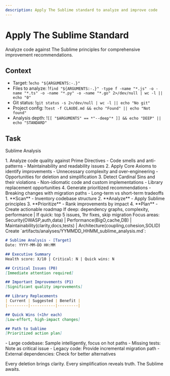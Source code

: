 ```yaml
---
description: Apply The Sublime standard to analyze and improve code
---
```


# Apply The Sublime Standard

Analyze code against The Sublime principles for comprehensive improvement recommendations.

## Context
- Target: !`echo "${ARGUMENTS:-.}"`
- Files to analyze: !`find "${ARGUMENTS:-.}" -type f -name "*.js" -o -name "*.ts" -o -name "*.py" -o -name "*.go" 2>/dev/null | wc -l || echo "0"`
- Git status: !`git status -s 2>/dev/null | wc -l || echo "No git"`
- Project config: !`test -f CLAUDE.md && echo "Found" || echo "Not found"`
- Analysis depth: !`[[ "$ARGUMENTS" == *"--deep"* ]] && echo "DEEP" || echo "STANDARD"`

## Task

<task>Sublime Analysis</task>

<requirements>
1. Analyze code quality against Prime Directives
   - Code smells and anti-patterns
   - Maintainability and readability issues
2. Apply Core Axioms to identify improvements
   - Unnecessary complexity and over-engineering
   - Opportunities for deletion and simplification
3. Detect Cardinal Sins and their violations
   - Non-idiomatic code and custom implementations
   - Library replacement opportunities
4. Generate prioritized recommendations
   - Breaking changes with migration paths
   - Long-term vs short-term tradeoffs
</requirements>

<phases>
1. **Scan** - Inventory codebase structure
2. **Analyze** - Apply Sublime principles
3. **Prioritize** - Rank improvements by impact
4. **Plan** - Create actionable roadmap
</phases>

<conditional>
If deep: dependency graphs, complexity, performance | If quick: top 5 issues, 1hr fixes, skip migration
Focus areas: Security(OWASP,auth,data) | Performance(BigO,cache,DB) | Maintainability(clarity,docs,tests) | Architecture(coupling,cohesion,SOLID)
</conditional>


<output>
Create `artifacts/analyses/YYMMDD_HHMM_sublime_analysis.md`:

```markdown
# Sublime Analysis - [Target]
Date: YYYY-MM-DD HH:MM

## Executive Summary
Health score: X/10 | Critical: N | Quick wins: N

## Critical Issues (P0)
[Immediate attention required]

## Important Improvements (P1)  
[Significant quality improvements]

## Library Replacements
| Current | Suggested | Benefit |
|---------|-----------|---------|

## Quick Wins (<1hr each)
[Low-effort, high-impact changes]

## Path to Sublime
[Prioritized action plan]
```
</output>

<error-handling>
- Large codebase: Sample intelligently, focus on hot paths
- Missing tests: Note as critical issue
- Legacy code: Provide incremental migration path
- External dependencies: Check for better alternatives
</error-handling>

Every deletion brings clarity. Every simplification reveals truth. The Sublime awaits.